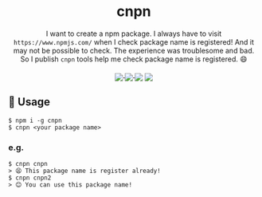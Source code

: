 
<p align="center">
  <h1  align="center">cnpn</h1>
</p>

<p align="center">
I want to create a npm package. I always have to visit <code>https://www.npmjs.com/</code> when I check package name is registered! And it may not be possible to check. The experience was troublesome and bad. So I publish <code>cnpn</code> tools help me check package name is registered. 😄
</p>

<p align="center">
  <a href="https://www.npmjs.com/package/cnpn">
    <img align="middle" src="https://img.shields.io/npm/v/cnpn/latest">
  </a>
  <a href="https://github.com/murongg/cnpn/blob/main/LICENSE">
    <img align="middle" src="https://img.shields.io/github/license/murongg/cnpn">
  <a/>
   <img align="middle" src="https://img.shields.io/bundlephobia/min/cnpn" />
  <img align="middle" src="https://img.shields.io/github/languages/top/murongg/cnpn">
</p>

## 🚀 Usage 

```shell
$ npm i -g cnpn
$ cnpn <your package name>
```

### e.g.

```shell
$ cnpn cnpn
> 😫 This package name is register already!
$ cnpn cnpn2
> 😊 You can use this package name!
```

